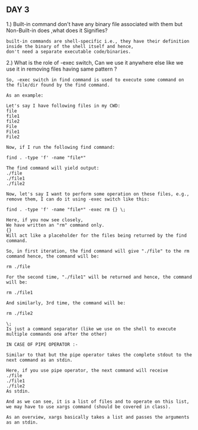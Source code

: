  ##                                       DAY 3

1.) Built-in command don't have any binary file associated with them but Non-Built-in does ,what does it Signifies?

    built-in commands are shell-specific i.e., they have their definition inside the binary of the shell itself and hence, 
    don't need a separate executable code/binaries.
    
2.) What is the role of -exec switch, Can we use it anywhere else like we use it in removing files having same pattern ?

    So, -exec switch in find command is used to execute some command on the file/dir found by the find command.

    As an example:

    Let's say I have following files in my CWD:
    file
    file1
    file2
    File
    File1
    File2

    Now, if I run the following find command:

    find . -type 'f' -name "file*"

    The find command will yield output:
    ./file
    ./file1
    ./file2

    Now, let's say I want to perform some operation on these files, e.g., remove them, I can do it using -exec switch like this:

    find . -type 'f' -name "file*" -exec rm {} \;

    Here, if you now see closely,
    We have written an "rm" command only.
    {}
    Will act like a placeholder for the files being returned by the find command.

    So, in first iteration, the find command will give "./file" to the rm command hence, the command will be:

    rm ./file

    For the second time, "./file1" will be returned and hence, the command will be:

    rm ./file1

    And similarly, 3rd time, the command will be:

    rm ./file2

    \;
    Is just a command separator (like we use on the shell to execute multiple commands one after the other)
    
    IN CASE OF PIPE OPERATOR :-
    
    Similar to that but the pipe operator takes the complete stdout to the next command as an stdin.

    Here, if you use pipe operator, the next command will receive
    ./file
    ./file1
    ./file2
    As stdin.

    And as we can see, it is a list of files and to operate on this list, we may have to use xargs command (should be covered in class).

    As an overview, xargs basically takes a list and passes the arguments as an stdin.

